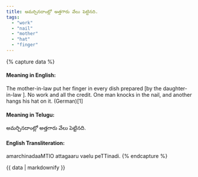 ```yaml
---
title: అమర్చినదాంట్లో అత్తగారు వేలు పెట్టినది.
tags:
  - "work"
  - "nail"
  - "mother"
  - "hat"
  - "finger"
---
```


{% capture data %}
#### Meaning in English:
The mother-in-law put her finger in every dish prepared [by the daughter-in-law ].
No work and all the credit.
One man knocks in the nail, and another hangs his hat on it. (German)[1]

#### Meaning in Telugu:
అమర్చినదాంట్లో అత్తగారు వేలు పెట్టినది.

#### English Transliteration:
amarchinadaaMTlO attagaaru vaelu peTTinadi.
{% endcapture %}

<div class="notice">{{ data | markdownify }}</div>

